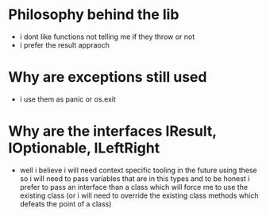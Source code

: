 # Philosophy behind the lib

- i dont like functions not telling me if they throw or not 
- i prefer the result appraoch

# Why are exceptions still used
- i use them as panic or os.exit

# Why are the interfaces IResult, IOptionable, ILeftRight
- well i believe i will need context specific tooling in the future using these so i will need to pass variables that are in this types and to be honest i prefer to pass an interface than a class which will force me to use the existing class (or i will need to override the existing class methods which defeats the point of a class)